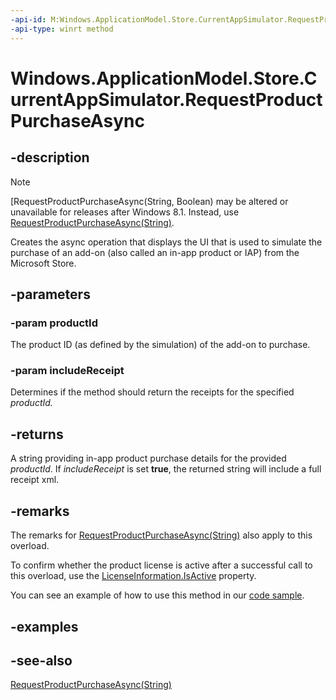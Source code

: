 ```yaml
---
-api-id: M:Windows.ApplicationModel.Store.CurrentAppSimulator.RequestProductPurchaseAsync(System.String,System.Boolean)
-api-type: winrt method
---
```


<!-- Method syntax
public Windows.Foundation.IAsyncOperation<string> RequestProductPurchaseAsync(System.String productId, System.Boolean includeReceipt)
-->

# Windows.ApplicationModel.Store.CurrentAppSimulator.RequestProductPurchaseAsync

## -description
> [!NOTE]
> [RequestProductPurchaseAsync(String, Boolean) may be altered or unavailable for releases after Windows 8.1. Instead, use [RequestProductPurchaseAsync(String)](currentappsimulator_requestproductpurchaseasync_2091240017.md).

Creates the async operation that displays the UI that is used to simulate the purchase of an add-on (also called an in-app product or IAP) from the Microsoft Store.

## -parameters
### -param productId
The product ID (as defined by the simulation) of the add-on to purchase.

### -param includeReceipt
Determines if the method should return the receipts for the specified *productId.*

## -returns
A string providing in-app product purchase details for the provided *productId*. If *includeReceipt* is set **true**, the returned string will include a full receipt xml.

## -remarks
The remarks for [RequestProductPurchaseAsync(String)](currentappsimulator_requestproductpurchaseasync_2091240017.md) also apply to this overload.

To confirm whether the product license is active after a successful call to this overload, use the [LicenseInformation.IsActive](licenseinformation_isactive.md) property.

You can see an example of how to use this method in our [code sample](https://github.com/microsoftarchive/msdn-code-gallery-microsoft/tree/master/Official%20Windows%20Platform%20Sample/Trial%20app%20and%20in-app%20purchase%20sample).

## -examples

## -see-also
[RequestProductPurchaseAsync(String)](currentappsimulator_requestproductpurchaseasync_2091240017.md)
